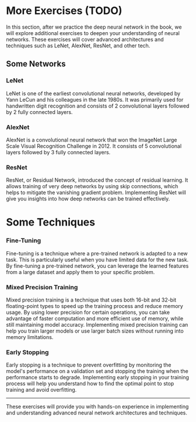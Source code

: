 # More Exercises (TODO)

In this section, after we practice the deep neural network in the book,
we will explore additional exercises to deepen your understanding of
neural networks. These exercises will cover advanced architectures and
techniques such as LeNet, AlexNet, ResNet, and other tech.

## Some Networks

### LeNet
LeNet is one of the earliest convolutional neural networks, developed by
Yann LeCun and his colleagues in the late 1980s. It was primarily used for
handwritten digit recognition and consists of 2 convolutional layers followed
by 2 fully connected layers.

### AlexNet
AlexNet is a convolutional neural network that won the ImageNet Large Scale
Visual Recognition Challenge in 2012. It consists of 5 convolutional layers
followed by 3 fully connected layers.

### ResNet
ResNet, or Residual Network, introduced the concept of residual learning.
It allows training of very deep networks by using skip connections, which helps
to mitigate the vanishing gradient problem. Implementing ResNet will give you
insights into how deep networks can be trained effectively.

# Some Techniques

### Fine-Tuning
Fine-tuning is a technique where a pre-trained network is adapted to a new task.
This is particularly useful when you have limited data for the new task.
By fine-tuning a pre-trained network, you can leverage the learned features
from a large dataset and apply them to your specific problem.

### Mixed Precision Training
Mixed precision training is a technique that uses both 16-bit and 32-bit
floating-point types to speed up the training process and reduce memory usage.
By using lower precision for certain operations, you can take advantage of
faster computation and more efficient use of memory, while still maintaining
model accuracy. Implementing mixed precision training can help you train larger
models or use larger batch sizes without running into memory limitations.

### Early Stopping
Early stopping is a technique to prevent overfitting by monitoring the model's
performance on a validation set and stopping the training when the performance
starts to degrade. Implementing early stopping in your training process will
help you understand how to find the optimal point to stop training and avoid
overfitting.

---
These exercises will provide you with hands-on experience in implementing and
understanding advanced neural network architectures and techniques.
